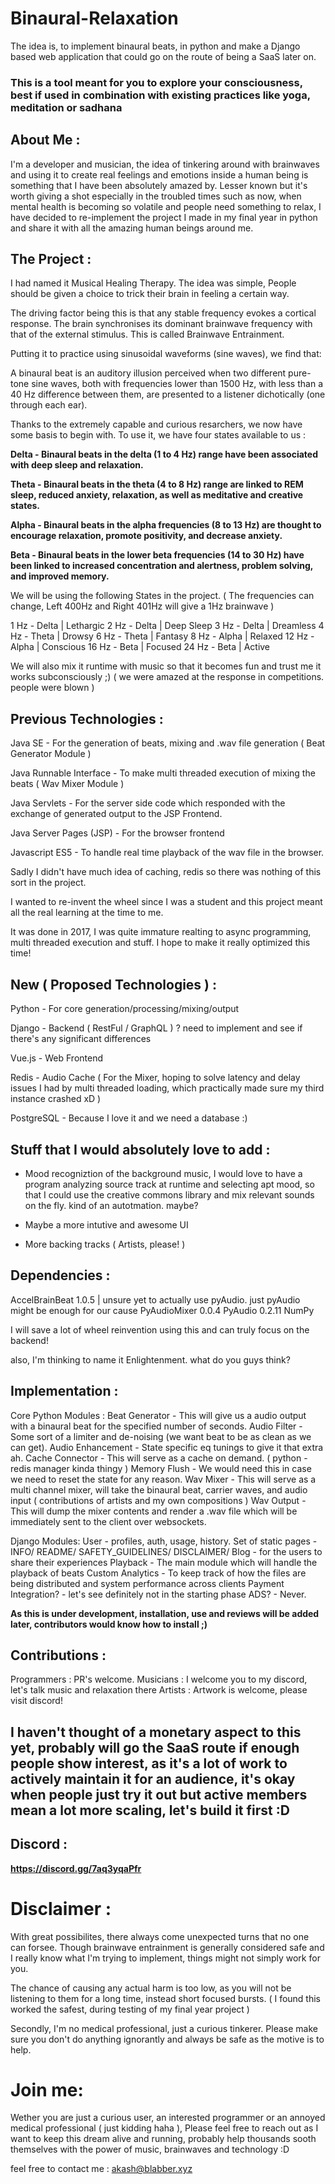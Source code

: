 # Binaural-Relaxation
The idea is, to implement binaural beats, in python and make a Django based web application that could go on the route of being a SaaS later on.

### This is a tool meant for you to explore your consciousness, best if used in combination with existing practices like yoga, meditation or sadhana

## About Me :
I'm a developer and musician, the idea of tinkering around with brainwaves and using it to create real feelings and emotions inside a human being is something that I have been absolutely amazed by. Lesser known but it's worth giving a shot especially in the troubled times such as now, when mental health is becoming so volatile and people need something to relax, I have decided to re-implement the project I made in my final year in python and share it with all the amazing human beings around me.

## The Project :

I had named it Musical Healing Therapy.
The idea was simple, People should be given a choice to trick their brain in feeling a certain way.

The driving factor being this is that any stable frequency evokes a cortical response. The brain synchronises its dominant brainwave frequency with that of the external stimulus. This is called Brainwave Entrainment. 

Putting it to practice using sinusoidal waveforms (sine waves), we find that:

A binaural beat is an auditory illusion perceived when two different pure-tone sine waves, both with frequencies lower than 1500 Hz, with less than a 40 Hz difference between them, are presented to a listener dichotically (one through each ear).

Thanks to the extremely capable and curious resarchers, we now have some basis to begin with. To use it, we have four states available to us :

**Delta - Binaural beats in the delta (1 to 4 Hz) range have been associated with deep sleep and relaxation.**

**Theta - Binaural beats in the theta (4 to 8 Hz) range are linked to REM sleep, reduced anxiety, relaxation, as well as meditative and creative states.**

**Alpha - Binaural beats in the alpha frequencies (8 to 13 Hz) are thought to encourage relaxation, promote positivity, and decrease anxiety.**

**Beta - Binaural beats in the lower beta frequencies (14 to 30 Hz) have been linked to increased concentration and alertness, problem solving, and improved memory.**

We will be using the following States in the project. ( The frequencies can change, Left 400Hz and Right 401Hz will give a 1Hz brainwave ) 

1 Hz - Delta | Lethargic
2 Hz - Delta | Deep Sleep
3 Hz - Delta | Dreamless
4 Hz - Theta | Drowsy
6 Hz - Theta | Fantasy
8 Hz - Alpha | Relaxed
12 Hz - Alpha | Conscious
16 Hz - Beta | Focused
24 Hz - Beta | Active

We will also mix it runtime with music so that it becomes fun and trust me it works subconsciously ;) ( we were amazed at the response in competitions. people were blown )

## Previous Technologies :
Java SE - For the generation of beats, mixing and .wav file generation ( Beat Generator Module )

Java Runnable Interface - To make multi threaded execution of mixing the beats ( Wav Mixer Module )

Java Servlets - For the server side code which responded with the exchange of generated output to the JSP Frontend.

Java Server Pages (JSP) - For the browser frontend

Javascript ES5 - To handle real time playback of the wav file in the browser.

Sadly I didn't have much idea of caching, redis so there was nothing of this sort in the project.

I wanted to re-invent the wheel since I was a student and this project meant all the real learning at the time to me.

It was done in 2017, I was quite immature realting to async programming, multi threaded execution and stuff. I hope to make it really optimized this time!


## New ( Proposed Technologies ) :

Python - For core generation/processing/mixing/output

Django - Backend ( RestFul / GraphQL ) ? need to implement and see if there's any significant differences

Vue.js - Web Frontend 

Redis - Audio Cache ( For the Mixer, hoping to solve latency and delay issues I had by multi threaded loading, which practically made sure my third instance crashed xD )

PostgreSQL - Because I love it and we need a database :)


## Stuff that I would absolutely love to add :
* Mood recogniztion of the background music, I would love to have a program analyzing source track at runtime and selecting apt mood, so that I could use the creative commons library and mix relevant sounds on the fly. kind of an autotmation. maybe?

* Maybe a more intutive and awesome UI

* More backing tracks ( Artists, please! )

## Dependencies :
AccelBrainBeat 1.0.5 | unsure yet to actually use pyAudio. just pyAudio might be enough for our cause
PyAudioMixer 0.0.4
PyAudio 0.2.11
NumPy

I will save a lot of wheel reinvention using this and can truly focus on the backend!

also, I'm thinking to name it Enlightenment. what do you guys think?

## Implementation :

Core Python Modules :
  Beat Generator - This will give us a audio output with a binaural beat for the specified number of seconds.
  Audio Filter - Some sort of a limiter and de-noising (we want beat to be as clean as we can get).
  Audio Enhancement - State specific eq tunings to give it that extra ah.
  Cache Connector - This will serve as a cache on demand. ( python - redis manager kinda thingy ) 
  Memory Flush - We would need this in case we need to reset the state for any reason. 
  Wav Mixer - This will serve as a multi channel mixer, will take the binaural beat, carrier waves, and audio input ( contributions of artists and my own compositions )
  Wav Output - This will dump the mixer contents and render a .wav file which will be immediately sent to the client over websockets.

Django Modules:
  User - profiles, auth, usage, history.
  Set of static pages - INFO/ README/ SAFETY_GUIDELINES/ DISCLAIMER/
  Blog - for the users to share their experiences
  Playback - The main module which will handle the playback of beats
  Custom Analytics - To keep track of how the files are being distributed and system performance across clients
  Payment Integration? - let's see definitely not in the starting phase
  ADS? - Never.

**As this is under development, installation, use and reviews will be added later, contributors would know how to install ;)**

## Contributions :
  Programmers : PR's welcome.
  Musicians : I welcome you to my discord, let's talk music and relaxation there
  Artists : Artwork is welcome, please visit discord!

## I haven't thought of a monetary aspect to this yet, probably will go the SaaS route if enough people show interest, as it's a lot of work to actively maintain it for an audience, it's okay when people just try it out but active members mean a lot more scaling, let's build it first :D

## Discord :
**https://discord.gg/7aq3yqaPfr**

# Disclaimer :
With great possibilites, there always come unexpected turns that no one can forsee.
Though brainwave entrainment is generally considered safe and I really know what I'm trying to implement, things might not simply work for you.

The chance of causing any actual harm is too low, as you will not be listening to them for a long time, instead short focused bursts. 
  ( I found this worked the safest, during testing of my final year project )

Secondly, I'm no medical professional, just a curious tinkerer. Please make sure you don't do anything ignorantly and always be safe as the motive is to help.

# Join me:

Wether you are just a curious user, an interested programmer or an annoyed medical professional ( just kidding haha ), Please feel free to reach out as I want to keep this dream alive and running, probably help thousands sooth themselves with the power of music, brainwaves and technology :D

feel free to contact me : akash@blabber.xyz
